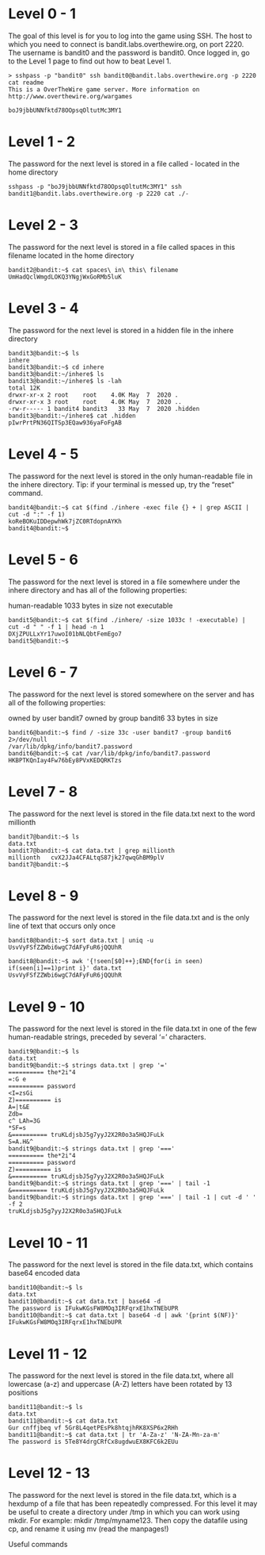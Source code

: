 # Level 0 - 1

The goal of this level is for you to log into the game using SSH. The host to which you need to connect is bandit.labs.overthewire.org, on port 2220. The username is bandit0 and the password is bandit0. Once logged in, go to the Level 1 page to find out how to beat Level 1.

```
> sshpass -p "bandit0" ssh bandit0@bandit.labs.overthewire.org -p 2220 cat readme
This is a OverTheWire game server. More information on http://www.overthewire.org/wargames

boJ9jbbUNNfktd78OOpsqOltutMc3MY1
```

# Level 1 - 2

The password for the next level is stored in a file called - located in the home directory

```
sshpass -p "boJ9jbbUNNfktd78OOpsqOltutMc3MY1" ssh bandit1@bandit.labs.overthewire.org -p 2220 cat ./-
```

# Level 2 - 3

The password for the next level is stored in a file called spaces in this filename located in the home directory

```
bandit2@bandit:~$ cat spaces\ in\ this\ filename
UmHadQclWmgdLOKQ3YNgjWxGoRMb5luK
```

# Level 3 - 4

The password for the next level is stored in a hidden file in the inhere directory

```
bandit3@bandit:~$ ls
inhere
bandit3@bandit:~$ cd inhere
bandit3@bandit:~/inhere$ ls
bandit3@bandit:~/inhere$ ls -lah
total 12K
drwxr-xr-x 2 root    root    4.0K May  7  2020 .
drwxr-xr-x 3 root    root    4.0K May  7  2020 ..
-rw-r----- 1 bandit4 bandit3   33 May  7  2020 .hidden
bandit3@bandit:~/inhere$ cat .hidden
pIwrPrtPN36QITSp3EQaw936yaFoFgAB
```

# Level 4 - 5

The password for the next level is stored in the only human-readable file in the inhere directory. Tip: if your terminal is messed up, try the “reset” command.

```
bandit4@bandit:~$ cat $(find ./inhere -exec file {} + | grep ASCII | cut -d ":" -f 1)
koReBOKuIDDepwhWk7jZC0RTdopnAYKh
bandit4@bandit:~$
```

# Level 5 - 6

The password for the next level is stored in a file somewhere under the inhere directory and has all of the following properties:

human-readable
1033 bytes in size
not executable

```
bandit5@bandit:~$ cat $(find ./inhere/ -size 1033c ! -executable) | cut -d " " -f 1 | head -n 1
DXjZPULLxYr17uwoI01bNLQbtFemEgo7
bandit5@bandit:~$
```

# Level 6 - 7

The password for the next level is stored somewhere on the server and has all of the following properties:

owned by user bandit7
owned by group bandit6
33 bytes in size

```
bandit6@bandit:~$ find / -size 33c -user bandit7 -group bandit6 2>/dev/null
/var/lib/dpkg/info/bandit7.password
bandit6@bandit:~$ cat /var/lib/dpkg/info/bandit7.password
HKBPTKQnIay4Fw76bEy8PVxKEDQRKTzs
```

# Level 7 - 8

The password for the next level is stored in the file data.txt next to the word millionth

```
bandit7@bandit:~$ ls
data.txt
bandit7@bandit:~$ cat data.txt | grep millionth
millionth	cvX2JJa4CFALtqS87jk27qwqGhBM9plV
bandit7@bandit:~$
```

# Level 8 - 9

The password for the next level is stored in the file data.txt and is the only line of text that occurs only once

```
bandit8@bandit:~$ sort data.txt | uniq -u
UsvVyFSfZZWbi6wgC7dAFyFuR6jQQUhR
```

```
bandit8@bandit:~$ awk '{!seen[$0]++};END{for(i in seen) if(seen[i]==1)print i}' data.txt
UsvVyFSfZZWbi6wgC7dAFyFuR6jQQUhR
```

# Level 9 - 10

The password for the next level is stored in the file data.txt in one of the few human-readable strings, preceded by several ‘=’ characters.

```
bandit9@bandit:~$ ls
data.txt
bandit9@bandit:~$ strings data.txt | grep '='
========== the*2i"4
=:G e
========== password
<I=zsGi
Z)========== is
A=|t&E
Zdb=
c^ LAh=3G
*SF=s
&========== truKLdjsbJ5g7yyJ2X2R0o3a5HQJFuLk
S=A.H&^
bandit9@bandit:~$ strings data.txt | grep '==='
========== the*2i"4
========== password
Z)========== is
&========== truKLdjsbJ5g7yyJ2X2R0o3a5HQJFuLk
bandit9@bandit:~$ strings data.txt | grep '===' | tail -1
&========== truKLdjsbJ5g7yyJ2X2R0o3a5HQJFuLk
bandit9@bandit:~$ strings data.txt | grep '===' | tail -1 | cut -d ' ' -f 2
truKLdjsbJ5g7yyJ2X2R0o3a5HQJFuLk
```

# Level 10 - 11

The password for the next level is stored in the file data.txt, which contains base64 encoded data

```
bandit10@bandit:~$ ls
data.txt
bandit10@bandit:~$ cat data.txt | base64 -d
The password is IFukwKGsFW8MOq3IRFqrxE1hxTNEbUPR
bandit10@bandit:~$ cat data.txt | base64 -d | awk '{print $(NF)}'
IFukwKGsFW8MOq3IRFqrxE1hxTNEbUPR
```

# Level 11 - 12

The password for the next level is stored in the file data.txt, where all lowercase (a-z) and uppercase (A-Z) letters have been rotated by 13 positions

```
bandit11@bandit:~$ ls
data.txt
bandit11@bandit:~$ cat data.txt
Gur cnffjbeq vf 5Gr8L4qetPEsPk8htqjhRK8XSP6x2RHh
bandit11@bandit:~$ cat data.txt | tr 'A-Za-z' 'N-ZA-Mn-za-m'
The password is 5Te8Y4drgCRfCx8ugdwuEX8KFC6k2EUu
```

# Level 12 - 13

The password for the next level is stored in the file data.txt, which is a hexdump of a file that has been repeatedly compressed. For this level it may be useful to create a directory under /tmp in which you can work using mkdir. For example: mkdir /tmp/myname123. Then copy the datafile using cp, and rename it using mv (read the manpages!)

Useful commands
```

```

```

```